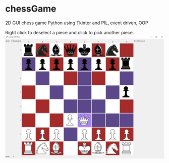 # chessGame
2D GUI chess game Python using Tkinter and PIL, event driven, OOP

Right click to deselect a piece and click to pick another piece. 
![chessgameplayimage](https://raw.githubusercontent.com/fruffers/chessGame/master/promote/1.png)
